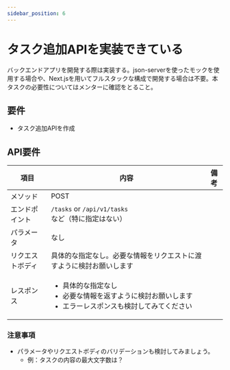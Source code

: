 ```yaml
---
sidebar_position: 6
---
```


# タスク追加APIを実装できている

バックエンドアプリを開発する際は実装する。json-serverを使ったモックを使用する場合や、Next.jsを用いてフルスタックな構成で開発する場合は不要。本タスクの必要性についてはメンターに確認をとること。

## 要件

- タスク追加APIを作成

## API要件

|項目| 内容                                                                                 |備考|
| ---- |------------------------------------------------------------------------------------| ---- |
| メソッド | POST                                                                               ||
|エンドポイント| `/tasks` or `/api/v1/tasks` など（特に指定はない）                                            ||
|パラメータ| なし                                                                                 ||
|リクエストボディ| 具体的な指定なし。必要な情報をリクエストに渡すように検討お願いします                                                 ||
|レスポンス| <ul><li>具体的な指定なし</li><li>必要な情報を返すように検討お願いします</li><li>エラーレスポンスも検討してみてください</li></ul> ||

### 注意事項

- パラメータやリクエストボディのバリデーションも検討してみましょう。
    - 例：タスクの内容の最大文字数は？